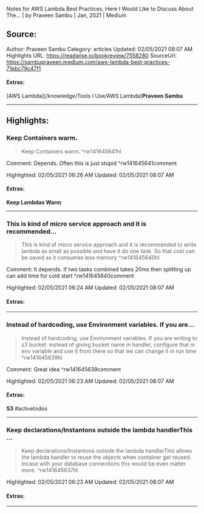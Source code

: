Notes for AWS Lambda Best Practices. Here I Would Like to Discuss About The… | by Praveen Sambu | Jan, 2021 | Medium

## Source:
Author: Praveen Sambu
Category: articles
Updated: 02/05/2021 08:07 AM
Highlights URL: https://readwise.io/bookreview/7558280
SourceUrl: https://sambupraveen.medium.com/aws-lambda-best-practices-71ebc79c47f1


#### Extras:
[AWS Lambda](/knowledge/Tools I Use/AWS Lambda)**Praveen Sambu**



 
-----
 ## Highlights:

### Keep Containers warm.
>Keep Containers warm. ^rw141645641hl

Comment: Depends. Often this is just stupid ^rw141645641comment

Highlighted: 02/05/2021 06:26 AM
Updated: 02/05/2021 08:07 AM


#### Extras:
**Keep Lambdas Warm**




------

### This is kind of micro service approach and it is recommended...
>This is kind of micro service approach and it is recommended to write lambda as small as possible and have it do one task. So that cost can be saved as it consumes less memory ^rw141645640hl

Comment: It depends. If two tasks combined takes 20ms then splitting up can add time for cold start ^rw141645640comment

Highlighted: 02/05/2021 06:24 AM
Updated: 02/05/2021 08:07 AM


#### Extras:





------

### Instead of hardcoding, use Environment variables. If you are...
>Instead of hardcoding, use Environment variables. If you are writing to s3 bucket. instead of giving bucket name in handler, configure that in env variable and use it from there so that we can change it in run time ^rw141645639hl

Comment: Great idea ^rw141645639comment

Highlighted: 02/05/2021 06:23 AM
Updated: 02/05/2021 08:07 AM


#### Extras:
**S3** #activetodos 




------

### Keep declarations/Instantons outside the lambda handlerThis ...
>Keep declarations/Instantons outside the lambda handlerThis allows the lambda handler to reuse the objects when container get reused. Incase with your database connections this would be even matter more. ^rw141645637hl


Highlighted: 02/05/2021 06:23 AM
Updated: 02/05/2021 08:07 AM


#### Extras:





------

